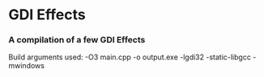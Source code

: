 # GDI Effects
### A compilation of a few GDI Effects

Build arguments used:
-O3 main.cpp -o output.exe -lgdi32 -static-libgcc -mwindows